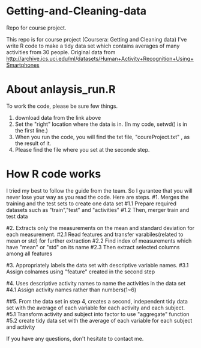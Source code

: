 # Getting-and-Cleaning-data
Repo for course project.

This repo is for course project (Coursera: Getting and Cleaning data)
I've write R code to make a tidy data set which contains averages of many activities from 30 people.
  Original data from 
  http://archive.ics.uci.edu/ml/datasets/Human+Activity+Recognition+Using+Smartphones 

About anlaysis_run.R
======================================
To work the code, please be sure few things.
  1. download data from the link above
  2. Set the "right" location where the data is in.
     (In my code, setwd() is in the first line.)
  3. When you run the code, you will find the txt file, "coureProject.txt" , as the result of it.
  4. Please find the file where you set at the seconde step.

How R code works
===========================================
I tried my best to follow the guide from the team. 
So I gurantee that you will never lose your way as you read the code.
Here are steps.
#1.  Merges the training and the test sets to create one data set
      #1.1 Prepare required datasets such as "train","test" and "activities"
      #1.2 Then, merger train and test data

#2. Extracts only the measurements on the mean and standard deviation for each measurement. 
      #2.1 Read features and transfer varabiles(related to mean or std) for further extraction
      #2.2 Find index of measurements which have "mean" or "std" on its name
      #2.3 Then extract selected columns among all features

#3. Appropriately labels the data set with descriptive variable names.
      #3.1 Assign colnames using "feature" created in the second step

#4. Uses descriptive activity names to name the activities in the data set
      #4.1 Assign activity names rather than numbers(1~6)

##5. From the data set in step 4, creates a second, independent tidy data set with the average of each variable for each activity and each subject.
      #5.1 Transform activity and subject into factor to use "aggregate" function
      #5.2 create tidy data set with the average of each variable for each subject and activity

If you have any questions, don't hesitate to contact me.
